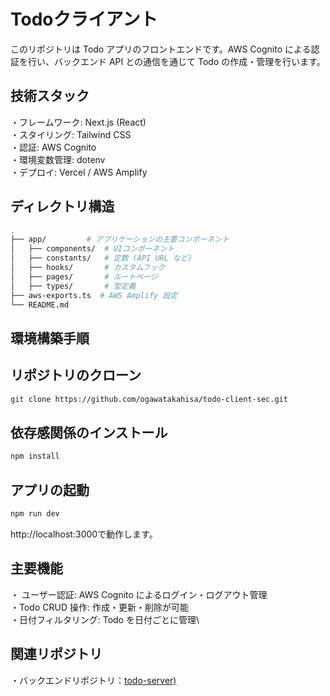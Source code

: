# Todoクライアント

このリポジトリは Todo アプリのフロントエンドです。AWS Cognito による認証を行い、バックエンド API との通信を通じて Todo の作成・管理を行います。


## 技術スタック

・フレームワーク: Next.js (React)\
・スタイリング: Tailwind CSS\
・認証: AWS Cognito\
・環境変数管理: dotenv\
・デプロイ: Vercel / AWS Amplify


## ディレクトリ構造


```bash
.
├── app/         # アプリケーションの主要コンポーネント
│   ├── components/  # UIコンポーネント
│   ├── constants/   # 定数 (API URL など)
│   ├── hooks/       # カスタムフック
│   ├── pages/       # ルートページ
│   ├── types/       # 型定義
├── aws-exports.ts  # AWS Amplify 設定
└── README.md
```


## 環境構築手順

## リポジトリのクローン
```bash
git clone https://github.com/ogawatakahisa/todo-client-sec.git
```


## 依存感関係のインストール

```bash
npm install
```



## アプリの起動

```bash
npm run dev
```
http://localhost:3000で動作します。


## 主要機能
・ ユーザー認証: AWS Cognito によるログイン・ログアウト管理\
・Todo CRUD 操作: 作成・更新・削除が可能\
・日付フィルタリング: Todo を日付ごとに管理\


## 関連リポジトリ

・バックエンドリポジトリ：[todo-server)](https://github.com/ogawatakahisa/todo-server-sec.git)
